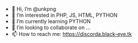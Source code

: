 - 👋 Hi, I’m @unkpng
- 👀 I’m interested in PHP, JS, HTML, PYTHON
- 🌱 I’m currently learning PYTHON
- 💞️ I’m looking to collaborate on ...
- 📫 How to reach me: <a href="https://discorda.black-eye.tk">https://discorda.black-eye.tk</a>
<!---
unkpng/unkpng is a ✨ special ✨ repository because its `README.md` (this file) appears on your GitHub profile.
You can click the Preview link to take a look at your changes.
--->
